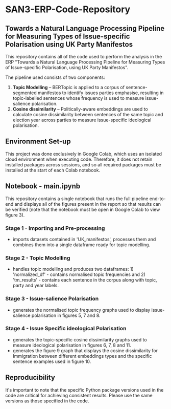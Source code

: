 # SAN3-ERP-Code-Repository

## Towards a Natural Language Processing Pipeline for Measuring Types of Issue-specific Polarisation using UK Party Manifestos

This repository contains all of the code used to perform the analysis in the ERP "Towards a Natural Language Processing Pipeline for Measuring Types of Issue-specific Polarisation, using UK Party Manifestos". 

The pipeline used consists of two components:
1)	**Topic Modelling** – BERTopic is applied to a corpus of sentence-segmented manifestos to identify issues parties emphasise, resulting in topic-labelled sentences whose frequency is used to measure issue-salience polarisation.
2)	**Cosine dissimilarity** – Politically-aware embeddings are used to calculate cosine dissimilarity between sentences of the same topic and election year across parties to measure issue-specific ideological polarisation.

## Environment Set-up
This project was done exclusively in Google Colab, which uses an isolated cloud environment when executing code. Therefore, it does not retain installed packages across sessions, and so all required packages must be installed at the start of each Colab notebook.

## Notebook - main.ipynb
This repository contains a single notebook that runs the full pipeline end-to-end and displays all of the figures present in the report so that results can be verified (note that the notebook must be open in Google Colab to view figure 3).

### Stage 1 - Importing and Pre-processing
- imports datasets contained in 'UK_manifestos', processes them and combines them into a single dataframe ready for topic modelling.

### Stage 2 - Topic Modelling
- handles topic modelling and produces two dataframes: 1) 'normalized_df' - contains normalised topic frequencies and 2) 'tm_results' - contains each sentence in the corpus along with topic, party and year labels.

### Stage 3 - Issue-salience Polarisation
- generates the normalised topic frequency graphs used to display issue-salience polarisation in figures 5, 7 and 8.

### Stage 4 - Issue Specific ideological Polarisation
- generates the topic-specific cosine dissimilarity graphs used to measure ideological polarisation in figures 6, 7, 8 and 11.
- generates the figure 9 graph that displays the cosine dissimilarity for Immigration between different embeddings types and the specific sentence examples used in figure 10.


## Reproducibility
It's important to note that the specific Python package versions used in the code are critical for achieving consistent results. Please use the same versions as those specified in the code.

